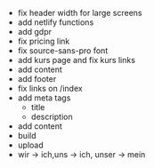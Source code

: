 - fix header width for large screens
- add netlify functions
- add gdpr
- fix pricing link
- fix source-sans-pro font
- add kurs page and fix kurs links
- add content
- add footer
- fix links on /index
- add meta tags
  - title
  - description
- add content
- build
- upload
- wir -> ich,uns -> ich, unser -> mein
